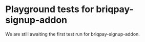 # Playground tests for briqpay-signup-addon
We are still awaiting the first test run for briqpay-signup-addon.
